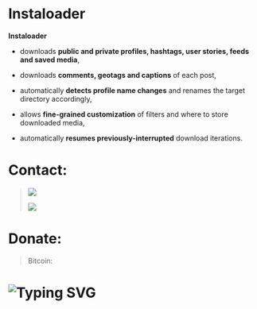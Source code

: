 # Instaloader

**Instaloader**

- downloads **public and private profiles, hashtags, user stories,
  feeds and saved media**,

- downloads **comments, geotags and captions** of each post,

- automatically **detects profile name changes** and renames the target
  directory accordingly,

- allows **fine-grained customization** of filters and where to store
  downloaded media,

- automatically **resumes previously-interrupted** download iterations.


# Contact:
> [![](https://img.shields.io/badge/Github-black?logo=Github&logoColor=black&labelColor=white)](https://github.com/FluxXe1)
> 
> [![](https://img.shields.io/badge/Twitter-yellow?logo=Twitter&logoColor=White&labelColor=white)](https://mobile.twitter.com/fluxxe3)

# Donate:
> Bitcoin: 
# ![Typing SVG](https://readme-typing-svg.herokuapp.com?lines=Give+Me+Star+🌟🌟🌟🌟🌟🌟🌟)

